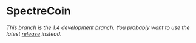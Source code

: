 SpectreCoin
===========

_*This branch is the 1.4 development branch. You probably want to use the latest [release](https://github.com/spectrecoin/spectre/releases) instead.*_
